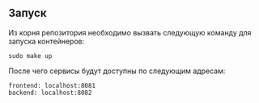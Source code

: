 ## Запуск

Из корня репозитория необходимо вызвать следующую команду для запуска контейнеров:

```
sudo make up
```

После чего сервисы будут доступны по следующим адресам:

```
frontend: localhost:8081
backend: localhost:8082
```

